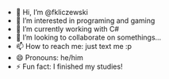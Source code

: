 - 👋 Hi, I’m @fkliczewski
- 👀 I’m interested in programing and gaming
- 🌱 I’m currently working with C#
- 💞️ I’m looking to collaborate on somethings...
- 📫 How to reach me: just text me :p
- 😄 Pronouns: he/him
- ⚡ Fun fact: I finished my studies!

<!---
fkliczewski/fkliczewski is a ✨ special ✨ repository because its `README.md` (this file) appears on your GitHub profile.
You can click the Preview link to take a look at your changes.
--->
